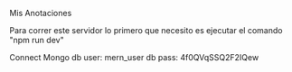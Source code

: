 Mis Anotaciones

Para correr este servidor lo primero que necesito es ejecutar el comando "npm run dev"

Connect Mongo
db user: mern_user
db pass: 4f0QVqSSQ2F2IQew